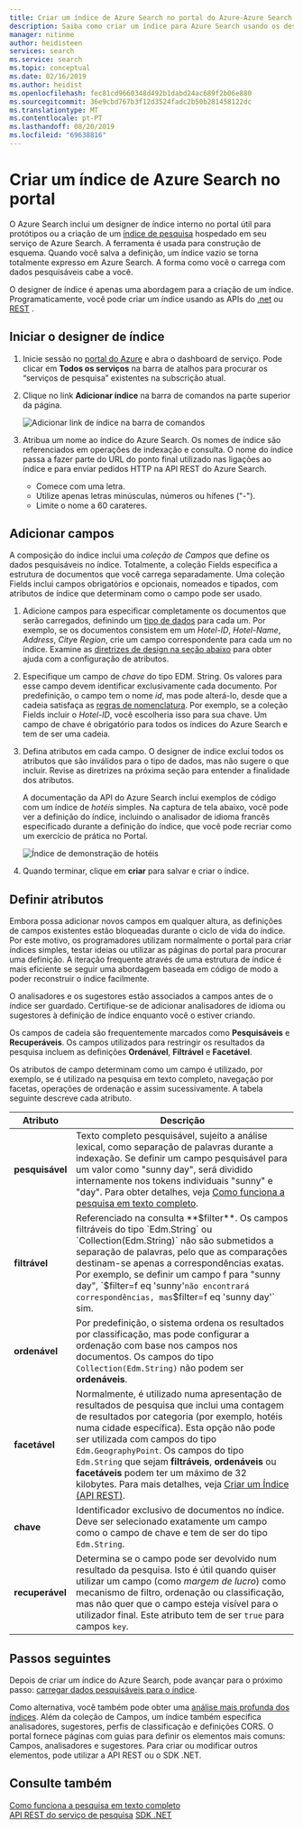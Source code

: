 ```yaml
---
title: Criar um índice de Azure Search no portal do Azure-Azure Search
description: Saiba como criar um índice para Azure Search usando os designers de índice do portal interno.
manager: nitinme
author: heidisteen
services: search
ms.service: search
ms.topic: conceptual
ms.date: 02/16/2019
ms.author: heidist
ms.openlocfilehash: fec81cd9660348d492b1dabd24ac689f2b06e880
ms.sourcegitcommit: 36e9cbd767b3f12d3524fadc2b50b281458122dc
ms.translationtype: MT
ms.contentlocale: pt-PT
ms.lasthandoff: 08/20/2019
ms.locfileid: "69638816"
---
```

# <a name="create-an-azure-search-index-in-the-portal"></a>Criar um índice de Azure Search no portal

O Azure Search inclui um designer de índice interno no portal útil para protótipos ou a criação de um [índice de pesquisa](search-what-is-an-index.md) hospedado em seu serviço de Azure Search. A ferramenta é usada para construção de esquema. Quando você salva a definição, um índice vazio se torna totalmente expresso em Azure Search. A forma como você o carrega com dados pesquisáveis cabe a você.

O designer de índice é apenas uma abordagem para a criação de um índice. Programaticamente, você pode criar um índice usando as APIs do [.net](search-create-index-dotnet.md) ou [REST](search-create-index-rest-api.md) .

## <a name="start-index-designer"></a>Iniciar o designer de índice

1. Inicie sessão no [portal do Azure](https://portal.azure.com) e abra o dashboard de serviço. Pode clicar em **Todos os serviços** na barra de atalhos para procurar os “serviços de pesquisa” existentes na subscrição atual. 

2. Clique no link **Adicionar índice** na barra de comandos na parte superior da página.

   ![Adicionar link de índice na barra de comandos](media/search-create-index-portal/add-index.png "Adicionar link de índice na barra de comandos")

3. Atribua um nome ao índice do Azure Search. Os nomes de índice são referenciados em operações de indexação e consulta. O nome do índice passa a fazer parte do URL do ponto final utilizado nas ligações ao índice e para enviar pedidos HTTP na API REST do Azure Search.

   * Comece com uma letra.
   * Utilize apenas letras minúsculas, números ou hífenes ("-").
   * Limite o nome a 60 carateres.

## <a name="add-fields"></a>Adicionar campos

A composição do índice inclui uma *coleção de Campos* que define os dados pesquisáveis no índice. Totalmente, a coleção Fields especifica a estrutura de documentos que você carrega separadamente. Uma coleção Fields inclui campos obrigatórios e opcionais, nomeados e tipados, com atributos de índice que determinam como o campo pode ser usado.

1. Adicione campos para especificar completamente os documentos que serão carregados, definindo um [tipo de dados](https://docs.microsoft.com/rest/api/searchservice/supported-data-types) para cada um. Por exemplo, se os documentos consistem em um *Hotel-ID*, *Hotel-Name*, *Address*, *City*e *Region*, crie um campo correspondente para cada um no índice. Examine as [diretrizes de design na seção abaixo](#design) para obter ajuda com a configuração de atributos.

2. Especifique um campo de *chave* do tipo EDM. String. Os valores para esse campo devem identificar exclusivamente cada documento. Por predefinição, o campo tem o nome *id*, mas pode alterá-lo, desde que a cadeia satisfaça as [regras de nomenclatura](https://docs.microsoft.com/rest/api/searchservice/Naming-rules). Por exemplo, se a coleção Fields incluir o *Hotel-ID*, você escolheria isso para sua chave. Um campo de chave é obrigatório para todos os índices do Azure Search e tem de ser uma cadeia.

3. Defina atributos em cada campo. O designer de índice exclui todos os atributos que são inválidos para o tipo de dados, mas não sugere o que incluir. Revise as diretrizes na próxima seção para entender a finalidade dos atributos.

    A documentação da API do Azure Search inclui exemplos de código com um índice de *hotéis* simples. Na captura de tela abaixo, você pode ver a definição do índice, incluindo o analisador de idioma francês especificado durante a definição do índice, que você pode recriar como um exercício de prática no Portal.

    ![Índice de demonstração de hotéis](media/search-create-index-portal/field-definitions.png "Índice de demonstração de hotéis")

4. Quando terminar, clique em **criar** para salvar e criar o índice.

<a name="design"></a>

## <a name="set-attributes"></a>Definir atributos

Embora possa adicionar novos campos em qualquer altura, as definições de campos existentes estão bloqueadas durante o ciclo de vida do índice. Por este motivo, os programadores utilizam normalmente o portal para criar índices simples, testar ideias ou utilizar as páginas do portal para procurar uma definição. A iteração frequente através de uma estrutura de índice é mais eficiente se seguir uma abordagem baseada em código de modo a poder reconstruir o índice facilmente.

O analisadores e os sugestores estão associados a campos antes de o índice ser guardado. Certifique-se de adicionar analisadores de idioma ou sugestores à definição de índice enquanto você o estiver criando.

Os campos de cadeia são frequentemente marcados como **Pesquisáveis** e **Recuperáveis**. Os campos utilizados para restringir os resultados da pesquisa incluem as definições **Ordenável**, **Filtrável** e **Facetável**.

Os atributos de campo determinam como um campo é utilizado, por exemplo, se é utilizado na pesquisa em texto completo, navegação por facetas, operações de ordenação e assim sucessivamente. A tabela seguinte descreve cada atributo.

|Atributo|Descrição|  
|---------------|-----------------|  
|**pesquisável**|Texto completo pesquisável, sujeito a análise lexical, como separação de palavras durante a indexação. Se definir um campo pesquisável para um valor como "sunny day", será dividido internamente nos tokens individuais "sunny" e "day". Para obter detalhes, veja [Como funciona a pesquisa em texto completo](search-lucene-query-architecture.md).|  
|**filtrável**|Referenciado na consulta **$filter**. Os campos filtráveis do tipo `Edm.String` ou `Collection(Edm.String)` não são submetidos a separação de palavras, pelo que as comparações destinam-se apenas a correspondências exatas. Por exemplo, se definir um campo f para "sunny day", `$filter=f eq 'sunny'` não encontrará correspondências, mas `$filter=f eq 'sunny day'` sim. |  
|**ordenável**|Por predefinição, o sistema ordena os resultados por classificação, mas pode configurar a ordenação com base nos campos nos documentos. Os campos do tipo `Collection(Edm.String)` não podem ser **ordenáveis**. |  
|**facetável**|Normalmente, é utilizado numa apresentação de resultados de pesquisa que inclui uma contagem de resultados por categoria (por exemplo, hotéis numa cidade específica). Esta opção não pode ser utilizada com campos do tipo `Edm.GeographyPoint`. Os campos do tipo `Edm.String` que sejam **filtráveis**, **ordenáveis** ou **facetáveis** podem ter um máximo de 32 kilobytes. Para mais detalhes, veja [Criar um Índice (API REST)](https://docs.microsoft.com/rest/api/searchservice/create-index).|  
|**chave**|Identificador exclusivo de documentos no índice. Deve ser selecionado exatamente um campo como o campo de chave e tem de ser do tipo `Edm.String`.|  
|**recuperável**|Determina se o campo pode ser devolvido num resultado da pesquisa. Isto é útil quando quiser utilizar um campo (como *margem de lucro*) como mecanismo de filtro, ordenação ou classificação, mas não quer que o campo esteja visível para o utilizador final. Este atributo tem de ser `true` para campos `key`.|  

## <a name="next-steps"></a>Passos seguintes

Depois de criar um índice do Azure Search, pode avançar para o próximo passo: [carregar dados pesquisáveis para o índice](search-what-is-data-import.md).

Como alternativa, você também pode obter uma [análise mais profunda dos índices](search-what-is-an-index.md). Além da coleção de Campos, um índice também especifica analisadores, sugestores, perfis de classificação e definições CORS. O portal fornece páginas com guias para definir os elementos mais comuns: Campos, analisadores e sugestores. Para criar ou modificar outros elementos, pode utilizar a API REST ou o SDK .NET.

## <a name="see-also"></a>Consulte também

 [Como funciona a pesquisa em texto completo](search-lucene-query-architecture.md)  
 [API REST do serviço de pesquisa](https://docs.microsoft.com/rest/api/searchservice/) [SDK .NET](https://docs.microsoft.com/dotnet/api/overview/azure/search?view=azure-dotnet)

